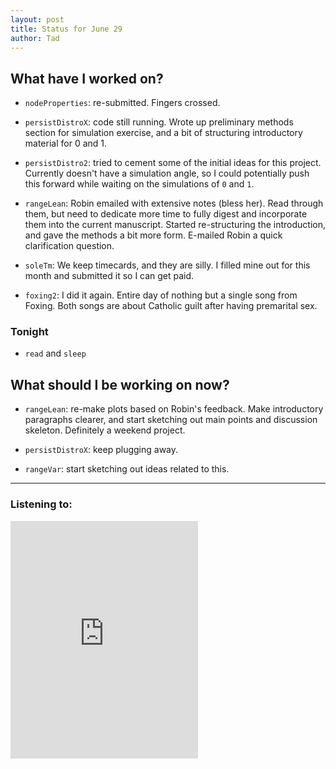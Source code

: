 ```yaml
---
layout: post 
title: Status for June 29 
author: Tad
---
```


## What have I worked on?

* `nodeProperties`: re-submitted. Fingers crossed.

* `persistDistroX`: code still running. Wrote up preliminary methods section for simulation exercise, and a bit of structuring introductory material for 0 and 1. 

* `persistDistro2`: tried to cement some of the initial ideas for this project. Currently doesn't have a simulation angle, so I could potentially push this forward while waiting on the simulations of `0` and `1`. 


* `rangeLean`: Robin emailed with extensive notes (bless her). Read through them, but need to dedicate more time to fully digest and incorporate them into the current manuscript. Started re-structuring the introduction, and gave the methods a bit more form. E-mailed Robin a quick clarification question. 


* `soleTm`: We keep timecards, and they are silly. I filled mine out for this month and submitted it so I can get paid. 


* `foxing2`: I did it again. Entire day of nothing but a single song from Foxing. Both songs are about Catholic guilt after having premarital sex. 







### Tonight


* `read` and `sleep`





## What should I be working on now?

* `rangeLean`: re-make plots based on Robin's feedback. Make introductory paragraphs clearer, and start sketching out main points and discussion skeleton. Definitely a weekend project.


* `persistDistroX`: keep plugging away. 


* `rangeVar`: start sketching out ideas related to this. 






--- 

### Listening to:

<iframe src='https://embed.spotify.com/?uri=spotify%3Atrack%3A5zACCXuaa51iYYABp7De42' width='300' height='380' frameborder='0' allowtransparency='true'></iframe>

<i class='fa fa-code' style='color:pink'></i>
